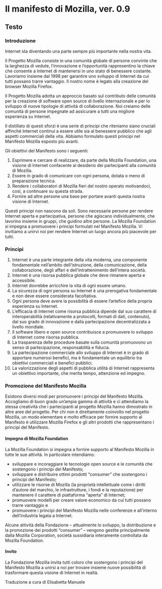 
# Il manifesto di Mozilla, ver. 0.9

## Testo
### Introduzione

Internet sta diventando una parte sempre più importante nella nostra vita.

Il Progetto Mozilla consiste in una comunità globale di persone convinte che la larghezza di vedute, l’innovazione e l’opportunità rappresentino la chiave che consente a Internet di mantenersi in uno stato di benessere costante. Lavoriamo insieme dal 1998 per garantire uno sviluppo di Internet da cui tutti possano trarre vantaggio. Il nostro nome è legato alla creazione del browser Mozilla Firefox.

Il Progetto Mozilla adotta un approccio basato sul contributo delle comunità per la creazione di software open source di livello internazionale e per lo sviluppo di nuove tipologie di attività di collaborazione. Noi creiamo delle comunità di persone impegnate ad assicurare a tutti una migliore esperienza su Internet.

Il distillato di questi sforzi è una serie di principi che riteniamo siano cruciali affinché Internet continui a essere utile sia al benessere pubblico che agli aspetti commerciali della vita. Abbiamo formulato questi principi nel Manifesto Mozilla esposto più avanti.

Gli obiettivi del Manifesto sono i seguenti:

  1. Esprimere e cercare di realizzare, da parte della Mozilla Foundation, una visione di Internet confacente al desiderio dei partecipanti alla comunità di Mozilla.
  2. Essere in grado di comunicare con ogni persona, dotata o meno di preparazione tecnica.
  3. Rendere i collaboratori di Mozilla fieri del nostro operato motivandoci, così, a continuare su questa strada.
  4. Fornire ad altre persone una base per portare avanti questa nostra visione di Internet.

Questi principi non nascono da soli. Sono necessarie persone per rendere Internet aperta e partecipativa, persone che agiscano individualmente, che lavorino insieme in gruppi, che guidino altre persone. La Mozilla Foundation si impegna a promuovere i principi formulati nel Manifesto Mozilla. Vi invitiamo a unirvi noi per rendere Internet un luogo ancora più piacevole per tutti.

### Principi

  1. Internet è una parte integrante della vita moderna, una componente fondamentale nell’ambito dell’istruzione, della comunicazione, della collaborazione, degli affari e dell’intrattenimento dell’intera società.
  2. Internet è una risorsa pubblica globale che deve rimanere aperta e accessibile.
  3. Internet dovrebbe arricchire la vita di ogni essere umano.
  4. La sicurezza di ogni persona su Internet è una prerogativa fondamentale e non deve essere considerata facoltativa.
  5. Ogni persona deve avere la possibilità di essere l’artefice della propria esperienza su Internet.
  6. L’efficacia di Internet come risorsa pubblica dipende dal suo carattere di interoperabilità (relativamente a protocolli, formati di dati, contenuto), dal suo grado di innovazione e dalla partecipazione decentralizzata a livello mondiale.
  7. Il software libero e open source contribuisce a promuovere lo sviluppo di Internet come risorsa pubblica.
  8. La trasparenza delle procedure basate sulla comunità promuovono un senso di partecipazione, responsabilità e fiducia.
  9. La partecipazione commerciale allo sviluppo di Internet è in grado di apportare numerosi benefici, ma è fondamentale un equilibrio tra obiettivi commerciali e benefici pubblici.
  10. La valorizzazione degli aspetti di pubblica utilità di Internet rappresenta un obiettivo importante, che merita tempo, attenzione ed impegno.

### Promozione del Manifesto Mozilla

Esistono diversi modi per promuovere i principi del Manifesto Mozilla. Accogliamo di buon grado un’ampia gamma di attività e ci attendiamo la stessa creatività che i partecipanti al progetto Mozilla hanno dimostrato in altre aree del progetto. Per chi non è direttamente coinvolto nel progetto Mozilla, un modo elementare e molto efficace per fornire supporto al Manifesto è utilizzare Mozilla Firefox e gli altri prodotti che rappresentano i principi del Manifesto.

#### Impegno di Mozilla Foundation

La Mozilla Foundation si impegna a fornire supporto al Manifesto Mozilla in tutte le sue attività. In particolare intendiamo:

  - sviluppare e incoraggiare le tecnologie open source e le comunità che sostengono i principi del Manifesto;
  - sviluppare e distribuire ottimi prodotti “consumer” che sostengono i principi del Manifesto;
  - utilizzare le risorse di Mozilla (la proprietà intellettuale come i diritti d’autore del marchio, le infrastrutture, i fondi e la reputazione) per mantenere il carattere di piattaforma “aperta” di Internet;
  - promuovere modelli per creare valore economico da cui tutti possano trarre vantaggio e
  - promuovere i principi del Manifesto Mozilla nelle conferenze e all’interno dell’industria legata a Internet.

Alcune attività della Fondazione – attualmente lo sviluppo, la distribuzione e la promozione dei prodotti “consumer” – vengono gestite principalmente dalla Mozilla Corporation, società sussidiaria interamente controllata da Mozilla Foundation.

#### Invito

La Fondazione Mozilla invita tutti coloro che sostengono i principi del Manifesto Mozilla a unirsi a noi per trovare insieme nuove possibilità di trasformare questa visione di Internet in realtà.

Traduzione a cura di Elisabetta Manuele
